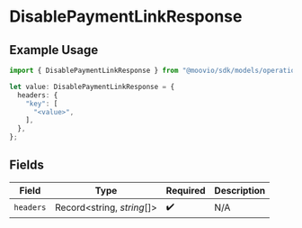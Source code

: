 # DisablePaymentLinkResponse

## Example Usage

```typescript
import { DisablePaymentLinkResponse } from "@moovio/sdk/models/operations";

let value: DisablePaymentLinkResponse = {
  headers: {
    "key": [
      "<value>",
    ],
  },
};
```

## Fields

| Field                      | Type                       | Required                   | Description                |
| -------------------------- | -------------------------- | -------------------------- | -------------------------- |
| `headers`                  | Record<string, *string*[]> | :heavy_check_mark:         | N/A                        |